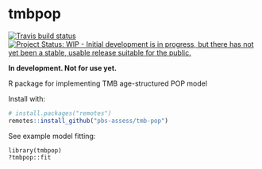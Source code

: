 # tmbpop

[![Travis build status](https://travis-ci.org/pbs-assess/tmbpop.svg?branch=master)](https://travis-ci.org/pbs-assess/tmbpop)
[![Project Status: WIP - Initial development is in progress, but there
has not yet been a stable, usable release suitable for the
public.](http://www.repostatus.org/badges/latest/wip.svg)](http://www.repostatus.org/#wip)

**In development. Not for use yet.**

R package for implementing TMB age-structured POP model

Install with:

```r
# install.packages("remotes")
remotes::install_github("pbs-assess/tmb-pop")
```

See example model fitting:

```
library(tmbpop)
?tmbpop::fit
```
